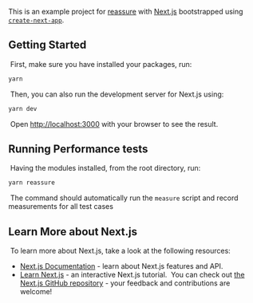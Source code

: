This is an example project for [reassure](https://www.callstack.com/open-source/reassure) with [Next.js](https://nextjs.org/) bootstrapped using [`create-next-app`](https://github.com/vercel/next.js/tree/canary/packages/create-next-app).
​
## Getting Started
​
First, make sure you have installed your packages, run:
​
```bash
yarn
```
​
Then, you can also run the development server for Next.js using:
​
```bash
yarn dev
```
​
Open [http://localhost:3000](http://localhost:3000) with your browser to see the result.
​
## Running Performance tests
​
Having the modules installed, from the root directory, run:
​
```bash
yarn reassure
```
​
The command should automatically run the `measure` script and record measurements for all test cases
​
## Learn More about Next.js
​
To learn more about Next.js, take a look at the following resources:
​
- [Next.js Documentation](https://nextjs.org/docs) - learn about Next.js features and API.
- [Learn Next.js](https://nextjs.org/learn) - an interactive Next.js tutorial.
  ​
  You can check out [the Next.js GitHub repository](https://github.com/vercel/next.js/) - your feedback and contributions are welcome!
